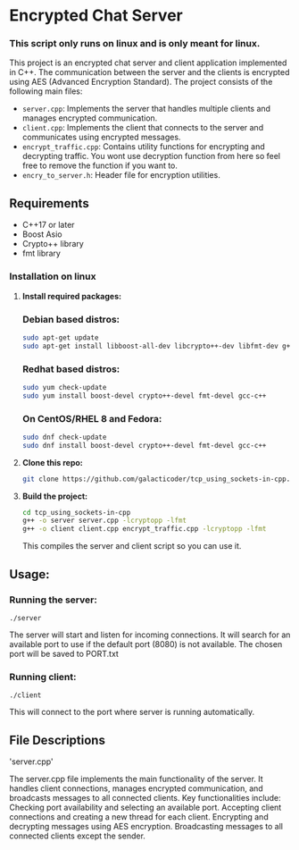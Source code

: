 # Encrypted Chat Server
### **This script only runs on linux and is only meant for linux.**


This project is an encrypted chat server and client application implemented in C++. The communication between the server and the clients is encrypted using AES (Advanced Encryption Standard). The project consists of the following main files:

- `server.cpp`: Implements the server that handles multiple clients and manages encrypted communication.
- `client.cpp`: Implements the client that connects to the server and communicates using encrypted messages.
- `encrypt_traffic.cpp`: Contains utility functions for encrypting and decrypting traffic. You wont use decryption function from here so feel free to remove the function if you want to.
- `encry_to_server.h`: Header file for encryption utilities.

## Requirements

- C++17 or later
- Boost Asio
- Crypto++ library
- fmt library

### Installation on linux

1. **Install required packages:**
   ### **Debian based distros:**
   ```bash
   sudo apt-get update
   sudo apt-get install libboost-all-dev libcrypto++-dev libfmt-dev g++
   ```
   ### **Redhat based distros:**
   ```bash
   sudo yum check-update
   sudo yum install boost-devel crypto++-devel fmt-devel gcc-c++
   ```
      ### **On CentOS/RHEL 8 and Fedora:**
      ```bash
      sudo dnf check-update
      sudo dnf install boost-devel crypto++-devel fmt-devel gcc-c++
      ```

3. **Clone this repo:**
   ```bash
   git clone https://github.com/galacticoder/tcp_using_sockets-in-cpp.git
   ```
4. **Build the project:**
   ```bash
   cd tcp_using_sockets-in-cpp
   g++ -o server server.cpp -lcryptopp -lfmt
   g++ -o client client.cpp encrypt_traffic.cpp -lcryptopp -lfmt
   ```
   This compiles the server and client script so you can use it.
   
## Usage:
### **Running the server:**
   ```
   ./server
   ```
The server will start and listen for incoming connections. It will search for an available port to use if the default port (8080) is not available. The chosen port will be saved to PORT.txt

### **Running client:**
   ```
   ./client
   ```
This will connect to the port where server is running automatically.

## File Descriptions
'server.cpp'

The server.cpp file implements the main functionality of the server. It handles client connections, manages encrypted communication, and broadcasts messages to all connected clients. Key functionalities include:
    Checking port availability and selecting an available port.
    Accepting client connections and creating a new thread for each client.
    Encrypting and decrypting messages using AES encryption.
    Broadcasting messages to all connected clients except the sender.

